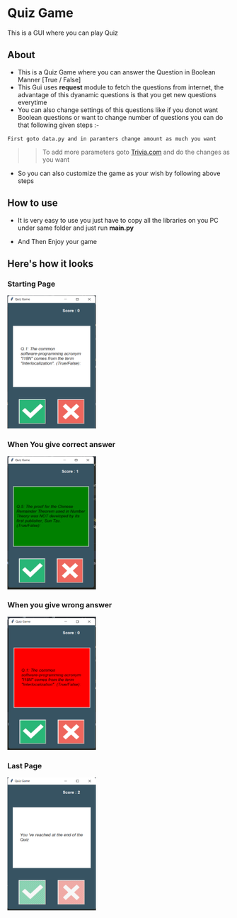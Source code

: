 # Quiz Game
 This is a GUI where you can play Quiz

## **About**
- This is a Quiz Game where you can answer the Question in Boolean Manner [True / False]
- This Gui uses **request** module to fetch the questions from internet, the advantage of this dyanamic questions is that you get new questions everytime
- You can also change settings of this questions like if you donot want Boolean questions or want to change number of questions you can do that following given steps :-
```
First goto data.py and in paramters change amount as much you want
```
>> To add more parameters goto [Trivia.com](https://opentdb.com/api_config.php) and do the changes as you want

- So you can also customize the game as your wish by following above steps

## **How to use**
- It is very easy to use you just have to copy all the libraries on you PC under same folder and just run **main.py**

- And Then Enjoy your game

## **Here's how it looks**

### Starting Page
<img src="images\opening_page.png" alt="Starting page" width="200px" height="300px">

### When You give correct answer
<img src="images\right_ans.png" alt="Correct Ans" width="200px" height="300px">

### When you give wrong answer
<img src = "images\wrong_ans.png" alt="Wrong Ans" width="200px" height="300px">

### Last Page
<img src="images\end of the page.png" alt="Last Page" width="200px" height="300px">


